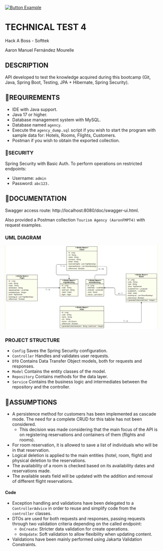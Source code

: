 [![Button Example]][Link]

[Link]: https://github.com/Closure13k/FernandezAaron_pruebatec4/blob/main/README.md

[Button Example]: https://img.shields.io/badge/README:%20Spanish-CD3939?style=for-the-badge

# TECHNICAL TEST 4
Hack A Boss - Softtek

Aaron Manuel Fernández Mourelle

## DESCRIPTION
API developed to test the knowledge acquired during this bootcamp (Git, Java, Spring Boot, Testing, JPA + Hibernate, Spring Security).

## 🔧REQUIREMENTS
- IDE with Java support.
- Java 17 or higher.
- Database management system with MySQL.
- Database named `agency`.
- Execute the `agency_dump.sql` script if you wish to start the program with sample data for: Hotels, Rooms, Flights, Customers.
- Postman if you wish to obtain the exported collection.

### 🔐SECURITY
Spring Security with Basic Auth. To perform operations on restricted endpoints:
- Username: `admin`
- Password: `abc123.`

## 📖DOCUMENTATION
Swagger access route: http://localhost:8080/doc/swagger-ui.html.

Also provided a Postman collection `Tourism Agency (AaronFMPT4)` with request examples.

### UML DIAGRAM
![uml_diagram](uml_diagram.png)

### PROJECT STRUCTURE
- `Config` Saves the Spring Security configuration.
- `Controller` Handles and validates user requests.
- `DTO` Contains Data Transfer Object models, both for requests and responses.
- `Model` Contains the entity classes of the model.
- `Repository` Contains methods for the data layer.
- `Service` Contains the business logic and intermediates between the repository and the controller.

## 💭ASSUMPTIONS
- A persistence method for customers has been implemented as cascade mode. The need for a complete CRUD for this table has not been considered.
  - This decision was made considering that the main focus of the API is on registering reservations and containers of them (flights and rooms).
- For room reservation, it is allowed to save a list of individuals who will be in that reservation.
- Logical deletion is applied to the main entities (hotel, room, flight) and physical deletion to the reservations.
- The availability of a room is checked based on its availability dates and reservations made.
- The available seats field will be updated with the addition and removal of different flight reservations.

#### Code
- Exception handling and validations have been delegated to a `ControllerAdvice` in order to reuse and simplify code from the `controller` classes.
- DTOs are used for both requests and responses, passing requests through two validation criteria depending on the called endpoint:
  - `OnCreate`: Stricter data validation for create operations.
  - `OnUpdate`: Soft validation to allow flexibility when updating content.
- Validations have been mainly performed using Jakarta Validation Constraints.
